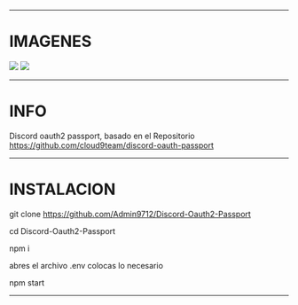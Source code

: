 ------------
# IMAGENES
<img src="https://media.discordapp.net/attachments/684760543026085894/815464590380498994/e06a4507c2765ff47574963fc67d07d0.png?width=1387&height=676">

<img src="https://media.discordapp.net/attachments/684760543026085894/815464634982465546/e52c52e8281481efd3b89b28cfd62285.png?width=1385&height=676">

------------
# INFO


Discord oauth2 passport, basado en el Repositorio https://github.com/cloud9team/discord-oauth-passport

------------
# INSTALACION


git clone https://github.com/Admin9712/Discord-Oauth2-Passport

cd Discord-Oauth2-Passport

npm i

abres el archivo .env colocas lo necesario

npm start

------------
